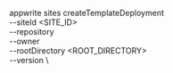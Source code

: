 appwrite sites createTemplateDeployment \
        --siteId <SITE_ID> \
        --repository <REPOSITORY> \
        --owner <OWNER> \
        --rootDirectory <ROOT_DIRECTORY> \
        --version <VERSION> \

